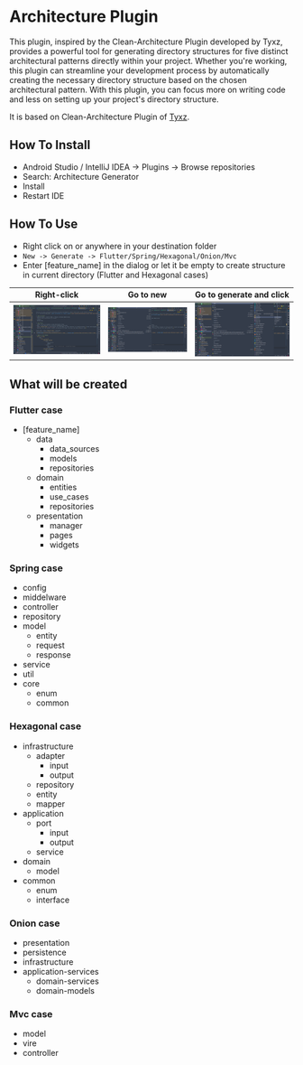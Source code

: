 # Architecture Plugin

<!-- Plugin description -->
This plugin, inspired by the Clean-Architecture Plugin developed by Tyxz, provides a powerful tool for generating directory structures for five distinct architectural patterns directly within your project. Whether you're working, this plugin can streamline your development process by automatically creating the necessary directory structure based on the chosen architectural pattern. With this plugin, you can focus more on writing code and less on setting up your project's directory structure.

It is based on Clean-Architecture Plugin of [Tyxz](https://github.com/Tyxz/clean_architecture_plugin).
<!-- Plugin description end -->

## How To Install
- Android Studio / IntelliJ IDEA -> Plugins -> Browse repositories
- Search: Architecture Generator
- Install
- Restart IDE

## How To Use
- Right click on or anywhere in your destination folder
- `New -> Generate -> Flutter/Spring/Hexagonal/Onion/Mvc`
- Enter [feature_name] in the dialog or let it be empty to create structure in current directory (Flutter and Hexagonal cases)

| Right-click                           | Go to new                             | Go to generate and click              |
|---------------------------------------|---------------------------------------|---------------------------------------|
| ![context menu](/asset/01-Screen.png) | ![context menu](/asset/02-Screen.png) | ![context menu](/asset/03-Screen.png) |

## What will be created

### Flutter case
- [feature_name]
    - data
        - data_sources
        - models
        - repositories
    - domain
        - entities
        - use_cases
        - repositories
    - presentation
        - manager
        - pages
        - widgets

### Spring case
- config
- middelware
- controller
- repository
- model
  - entity
  - request
  - response
- service
- util
- core
  - enum
  - common

### Hexagonal case
- infrastructure
  - adapter
      - input
      - output
  - repository
  - entity
  - mapper
- application
  - port
      - input
      - output
  - service
- domain
  - model
- common
  - enum
  - interface

### Onion case
- presentation
- persistence
- infrastructure
- application-services
    - domain-services
    - domain-models

### Mvc case
- model
- vire
- controller
